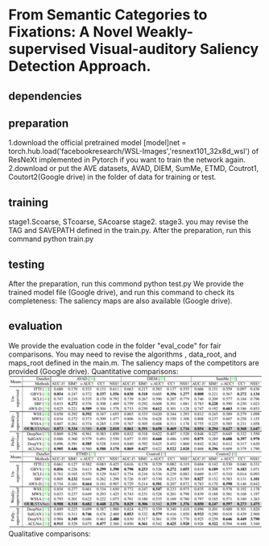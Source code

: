 # From Semantic Categories to Fixations: A Novel Weakly-supervised Visual-auditory Saliency Detection Approach.
## dependencies
## preparation
1.download the official pretrained model [model]net = torch.hub.load('facebookresearch/WSL-Images','resnext101_32x8d_wsl') of ResNeXt implemented in Pytorch if you want to train the network again.
2.download or put the AVE datasets, AVAD, DIEM, SumMe, ETMD, Coutrot1, Coutort2(Google drive) in the folder of data for training or test.
## training
stage1.Scoarse, STcoarse, SAcoarse
stage2.
stage3.
you may revise the TAG and SAVEPATH defined in the train.py. After the preparation, run this command
python train.py
## testing
After the preparation, run this commond
python test.py
We provide the trained model file (Google drive), and run this command to check its completeness:
The saliency maps are also available (Google drive).
## evaluation
We provide the evaluation code in the folder "eval_code" for fair comparisons. 
You may need to revise the algorithms , data_root, and maps_root defined in the main.m. 
The saliency maps of the competitors are provided (Google drive).
Quantitative comparisons:
![Quantitative](https://github.com/CVPR2021Submit/STANet/blob/main/fig/cvpr2021.gif)
Qualitative comparisons:
